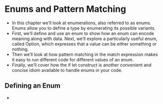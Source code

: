 # Enums and Pattern Matching
- In this chapter we’ll look at enumerations, also referred to as enums. Enums allow you to define a type by enumerating its possible variants. 
- First, we’ll define and use an enum to show how an enum can encode meaning along with data. Next, we’ll explore a particularly useful enum, called Option, which expresses that a value can be either something or nothing. 
- Then we’ll look at how pattern matching in the match expression makes it easy to run different code for different values of an enum. 
- Finally, we’ll cover how the if let construct is another convenient and concise idiom available to handle enums in your code.
## Defining an Enum
- 